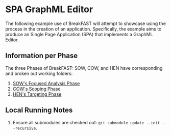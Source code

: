 # SPA GraphML Editor

The following example use of BreakFAST will attempt to showcase using the process in the creation of an application.
Specifically, the example aims to produce an Single Page Application (SPA) that implements a GraphML Editor.

## Information per Phase

The three Phases of BreakFAST: SOW, COW, and HEN have corresponding and broken out working folders:

1. [SOW's Focused Analysis Phase](./01_SOW/)
2. [COW's Scoping Phase](./02_COW/)
3. [HEN's Targeting Phase](./03_HEN/)


## Local Running Notes

1. Ensure all submodules are checked out: `git submodule update --init --recursive`.
